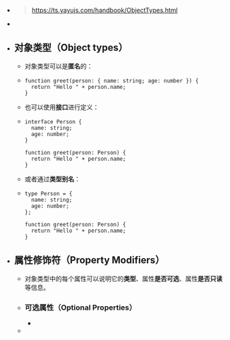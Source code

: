 - > https://ts.yayujs.com/handbook/ObjectTypes.html
-
- ## 对象类型（Object types）
	- 对象类型可以是**匿名**的：
	- ```
	  function greet(person: { name: string; age: number }) {
	    return "Hello " + person.name;
	  }
	  ```
	- 也可以使用**接口**进行定义：
	- ```
	  interface Person {
	    name: string;
	    age: number;
	  }
	   
	  function greet(person: Person) {
	    return "Hello " + person.name;
	  }
	  ```
	- 或者通过**类型别名**：
	- ```
	  type Person = {
	    name: string;
	    age: number;
	  };
	   
	  function greet(person: Person) {
	    return "Hello " + person.name;
	  }
	  ```
- ## 属性修饰符（Property Modifiers）
	- 对象类型中的每个属性可以说明它的**类型**、属性**是否可选**、属性**是否只读**等信息。
	- ### 可选属性（Optional Properties）
		-
	-